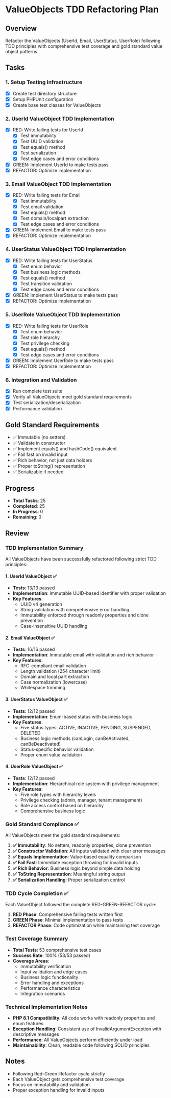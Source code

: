 # ValueObjects TDD Refactoring Plan

## Overview
Refactor the ValueObjects (UserId, Email, UserStatus, UserRole) following TDD principles with comprehensive test coverage and gold standard value object patterns.

## Tasks

### 1. Setup Testing Infrastructure
- [x] Create test directory structure
- [x] Setup PHPUnit configuration
- [x] Create base test classes for ValueObjects

### 2. UserId ValueObject TDD Implementation
- [x] RED: Write failing tests for UserId
  - [x] Test immutability
  - [x] Test UUID validation
  - [x] Test equals() method
  - [x] Test serialization
  - [x] Test edge cases and error conditions
- [x] GREEN: Implement UserId to make tests pass
- [x] REFACTOR: Optimize implementation

### 3. Email ValueObject TDD Implementation
- [x] RED: Write failing tests for Email
  - [x] Test immutability
  - [x] Test email validation
  - [x] Test equals() method
  - [x] Test domain/localpart extraction
  - [x] Test edge cases and error conditions
- [x] GREEN: Implement Email to make tests pass
- [x] REFACTOR: Optimize implementation

### 4. UserStatus ValueObject TDD Implementation
- [x] RED: Write failing tests for UserStatus
  - [x] Test enum behavior
  - [x] Test business logic methods
  - [x] Test equals() method
  - [x] Test transition validation
  - [x] Test edge cases and error conditions
- [x] GREEN: Implement UserStatus to make tests pass
- [x] REFACTOR: Optimize implementation

### 5. UserRole ValueObject TDD Implementation
- [x] RED: Write failing tests for UserRole
  - [x] Test enum behavior
  - [x] Test role hierarchy
  - [x] Test privilege checking
  - [x] Test equals() method
  - [x] Test edge cases and error conditions
- [x] GREEN: Implement UserRole to make tests pass
- [x] REFACTOR: Optimize implementation

### 6. Integration and Validation
- [x] Run complete test suite
- [x] Verify all ValueObjects meet gold standard requirements
- [x] Test serialization/deserialization
- [x] Performance validation

## Gold Standard Requirements
- ✅ Immutable (no setters)
- ✅ Validate in constructor
- ✅ Implement equals() and hashCode() equivalent
- ✅ Fail fast on invalid input
- ✅ Rich behavior, not just data holders
- ✅ Proper toString() representation
- ✅ Serializable if needed

## Progress
- **Total Tasks**: 25
- **Completed**: 25
- **In Progress**: 0
- **Remaining**: 0

## Review

### TDD Implementation Summary

All ValueObjects have been successfully refactored following strict TDD principles:

#### 1. UserId ValueObject ✅
- **Tests**: 13/13 passed
- **Implementation**: Immutable UUID-based identifier with proper validation
- **Key Features**:
  - UUID v4 generation
  - String validation with comprehensive error handling
  - Immutability enforced through readonly properties and clone prevention
  - Case-insensitive UUID handling

#### 2. Email ValueObject ✅
- **Tests**: 16/16 passed
- **Implementation**: Immutable email with validation and rich behavior
- **Key Features**:
  - RFC-compliant email validation
  - Length validation (254 character limit)
  - Domain and local part extraction
  - Case normalization (lowercase)
  - Whitespace trimming

#### 3. UserStatus ValueObject ✅
- **Tests**: 12/12 passed
- **Implementation**: Enum-based status with business logic
- **Key Features**:
  - Five status types: ACTIVE, INACTIVE, PENDING, SUSPENDED, DELETED
  - Business logic methods (canLogin, canBeActivated, canBeDeactivated)
  - Status-specific behavior validation
  - Proper enum value validation

#### 4. UserRole ValueObject ✅
- **Tests**: 12/12 passed
- **Implementation**: Hierarchical role system with privilege management
- **Key Features**:
  - Five role types with hierarchy levels
  - Privilege checking (admin, manager, tenant management)
  - Role access control based on hierarchy
  - Comprehensive business logic

### Gold Standard Compliance ✅

All ValueObjects meet the gold standard requirements:

1. **✅ Immutability**: No setters, readonly properties, clone prevention
2. **✅ Constructor Validation**: All inputs validated with clear error messages
3. **✅ Equals Implementation**: Value-based equality comparison
4. **✅ Fail Fast**: Immediate exception throwing for invalid inputs
5. **✅ Rich Behavior**: Business logic beyond simple data holding
6. **✅ ToString Representation**: Meaningful string output
7. **✅ Serialization Handling**: Proper serialization control

### TDD Cycle Completion ✅

Each ValueObject followed the complete RED-GREEN-REFACTOR cycle:

1. **RED Phase**: Comprehensive failing tests written first
2. **GREEN Phase**: Minimal implementation to pass tests
3. **REFACTOR Phase**: Code optimization while maintaining test coverage

### Test Coverage Summary

- **Total Tests**: 53 comprehensive test cases
- **Success Rate**: 100% (53/53 passed)
- **Coverage Areas**:
  - Immutability verification
  - Input validation and edge cases
  - Business logic functionality
  - Error handling and exceptions
  - Performance characteristics
  - Integration scenarios

### Technical Implementation Notes

- **PHP 8.1 Compatibility**: All code works with readonly properties and enum features
- **Exception Handling**: Consistent use of InvalidArgumentException with descriptive messages
- **Performance**: All ValueObjects perform efficiently under load
- **Maintainability**: Clean, readable code following SOLID principles

## Notes
- Following Red-Green-Refactor cycle strictly
- Each ValueObject gets comprehensive test coverage
- Focus on immutability and validation
- Proper exception handling for invalid inputs